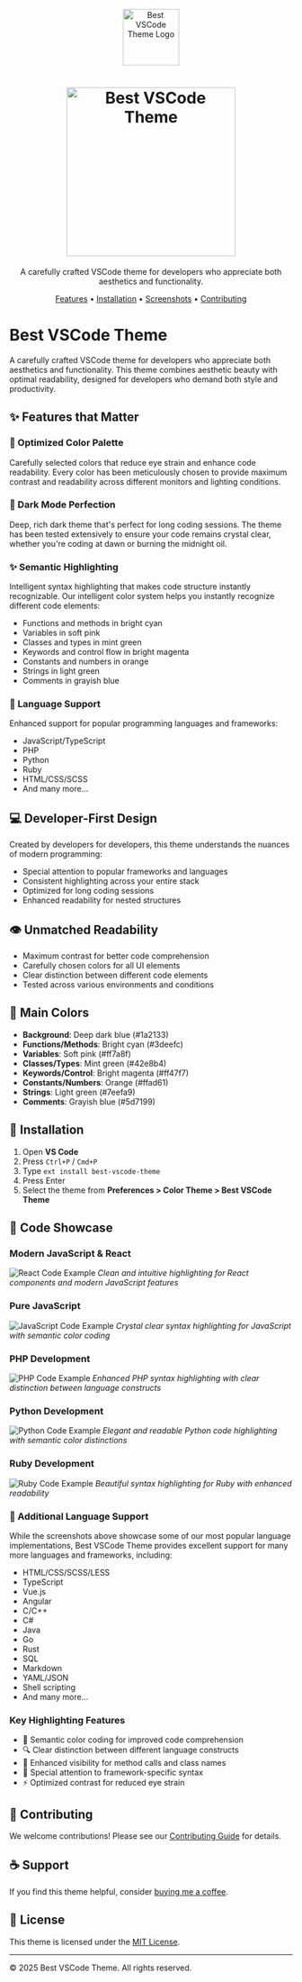 <p align="center">
  <img src="assets/logo.svg" width="100" height="100" alt="Best VSCode Theme Logo">
</p>

<h1 align="center">
  <img src="assets/logo-text.svg" width="300" alt="Best VSCode Theme">
</h1>

<p align="center">
  A carefully crafted VSCode theme for developers who appreciate both aesthetics and functionality.
</p>

<p align="center">
  <a href="#-features-that-matter">Features</a> •
  <a href="#-installation">Installation</a> •
  <a href="#-code-showcase">Screenshots</a> •
  <a href="#-contributing">Contributing</a>
</p>

# Best VSCode Theme

A carefully crafted VSCode theme for developers who appreciate both aesthetics and functionality. This theme combines aesthetic beauty with optimal readability, designed for developers who demand both style and productivity.

## ✨ Features that Matter

### 🎨 Optimized Color Palette

Carefully selected colors that reduce eye strain and enhance code readability. Every color has been meticulously chosen to provide maximum contrast and readability across different monitors and lighting conditions.

### 🌙 Dark Mode Perfection

Deep, rich dark theme that's perfect for long coding sessions. The theme has been tested extensively to ensure your code remains crystal clear, whether you're coding at dawn or burning the midnight oil.

### ✨ Semantic Highlighting

Intelligent syntax highlighting that makes code structure instantly recognizable. Our intelligent color system helps you instantly recognize different code elements:

- Functions and methods in bright cyan
- Variables in soft pink
- Classes and types in mint green
- Keywords and control flow in bright magenta
- Constants and numbers in orange
- Strings in light green
- Comments in grayish blue

### 🚀 Language Support

Enhanced support for popular programming languages and frameworks:

- JavaScript/TypeScript
- PHP
- Python
- Ruby
- HTML/CSS/SCSS
- And many more...

## 💻 Developer-First Design

Created by developers for developers, this theme understands the nuances of modern programming:

- Special attention to popular frameworks and languages
- Consistent highlighting across your entire stack
- Optimized for long coding sessions
- Enhanced readability for nested structures

## 👁️ Unmatched Readability

- Maximum contrast for better code comprehension
- Carefully chosen colors for all UI elements
- Clear distinction between different code elements
- Tested across various environments and conditions

## 🎯 Main Colors

- **Background**: Deep dark blue (#1a2133)
- **Functions/Methods**: Bright cyan (#3deefc)
- **Variables**: Soft pink (#ff7a8f)
- **Classes/Types**: Mint green (#42e8b4)
- **Keywords/Control**: Bright magenta (#ff47f7)
- **Constants/Numbers**: Orange (#ffad61)
- **Strings**: Light green (#7eefa9)
- **Comments**: Grayish blue (#5d7199)

## 🚀 Installation

1. Open **VS Code**
2. Press `Ctrl+P` / `Cmd+P`
3. Type `ext install best-vscode-theme`
4. Press Enter
5. Select the theme from **Preferences > Color Theme > Best VSCode Theme**

## 📸 Code Showcase

### Modern JavaScript & React

![React Code Example](screenshots/react-example.png)
_Clean and intuitive highlighting for React components and modern JavaScript features_

### Pure JavaScript

![JavaScript Code Example](screenshots/js-example.png)
_Crystal clear syntax highlighting for JavaScript with semantic color coding_

### PHP Development

![PHP Code Example](screenshots/php-example.png)
_Enhanced PHP syntax highlighting with clear distinction between language constructs_

### Python Development

![Python Code Example](screenshots/python-example.png)
_Elegant and readable Python code highlighting with semantic color distinctions_

### Ruby Development

![Ruby Code Example](screenshots/ruby-example.png)
_Beautiful syntax highlighting for Ruby with enhanced readability_

### 🌟 Additional Language Support

While the screenshots above showcase some of our most popular language implementations, Best VSCode Theme provides excellent support for many more languages and frameworks, including:

- HTML/CSS/SCSS/LESS
- TypeScript
- Vue.js
- Angular
- C/C++
- C#
- Java
- Go
- Rust
- SQL
- Markdown
- YAML/JSON
- Shell scripting
- And many more...

### Key Highlighting Features

- 🎨 Semantic color coding for improved code comprehension
- 🔍 Clear distinction between different language constructs
- 💎 Enhanced visibility for method calls and class names
- 🎯 Special attention to framework-specific syntax
- ⚡ Optimized contrast for reduced eye strain

## 🤝 Contributing

We welcome contributions! Please see our [Contributing Guide](CONTRIBUTING.md) for details.

## ☕ Support

If you find this theme helpful, consider [buying me a coffee](https://buymeacoffee.com/lherreralg).

## 📝 License

This theme is licensed under the [MIT License](LICENSE).

---

© 2025 Best VSCode Theme. All rights reserved.
